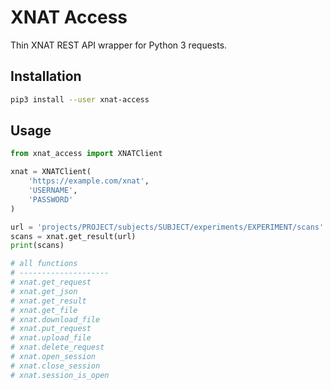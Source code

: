 # XNAT Access

Thin XNAT REST API wrapper for Python 3 requests.


## Installation

```bash
pip3 install --user xnat-access
```


## Usage

```python
from xnat_access import XNATClient

xnat = XNATClient(
    'https://example.com/xnat',
    'USERNAME',
    'PASSWORD'
)

url = 'projects/PROJECT/subjects/SUBJECT/experiments/EXPERIMENT/scans'
scans = xnat.get_result(url)
print(scans)

# all functions
# --------------------
# xnat.get_request
# xnat.get_json
# xnat.get_result
# xnat.get_file
# xnat.download_file
# xnat.put_request
# xnat.upload_file
# xnat.delete_request
# xnat.open_session
# xnat.close_session
# xnat.session_is_open
```
